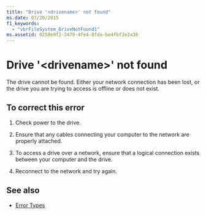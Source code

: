 ```yaml
---
title: "Drive '<drivename>' not found"
ms.date: 07/20/2015
f1_keywords: 
  - "vbrFileSystem_DriveNotFound1"
ms.assetid: 0250e9f2-3470-4fe4-8fda-be4fbf2e2a30
---
```

# Drive '\<drivename>' not found
The drive cannot be found. Either your network connection has been lost, or the drive you are trying to access is offline or does not exist.  
  
## To correct this error  
  
1. Check power to the drive.  
  
2. Ensure that any cables connecting your computer to the network are properly attached.  
  
3. To access a drive over a network, ensure that a logical connection exists between your computer and the drive.  
  
4. Reconnect to the network and try again.  
  
## See also

- [Error Types](../programming-guide/language-features/error-types.md)
